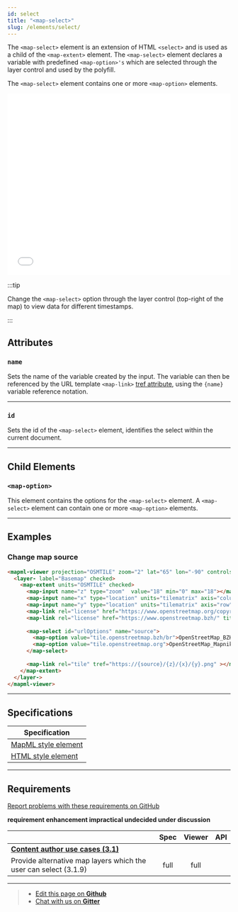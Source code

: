 ```yaml
---
id: select
title: "<map-select>"
slug: /elements/select/
---
```


The `<map-select>` element is an extension of HTML `<select>` and is used as a child of the `<map-extent>` element. The `<map-select>` element declares a variable with predefined `<map-option>'s` which are selected through the layer control and used by the polyfill.

The `<map-select>` element contains one or more `<map-option>` elements.

<iframe src="../../../demo/map-select-demo/" title="MapML Demo" height="410" width="100%" scrolling="no" frameBorder="0"></iframe>

:::tip

Change the `<map-select>` option through the layer control (top-right of the map) to view data for different timestamps.

:::

## Attributes

### `name`
Sets the name of the variable created by the input. The variable can then be 
referenced by the URL template `<map-link>` [tref attribute](../link#tref), 
using the `{name}` variable reference notation.

---

### `id`
Sets the id of the `<map-select>` element, identifies the select within the current document.

---

## Child Elements

### `<map-option>`

This element contains the options for the `<map-select>` element. A `<map-select>` element can contain one or more `<map-option>` elements.

---

## Examples

### Change map source
```html
<mapml-viewer projection="OSMTILE" zoom="2" lat="65" lon="-90" controls="">
  <layer- label="Basemap" checked>
    <map-extent units="OSMTILE" checked>
      <map-input name="z" type="zoom"  value="18" min="0" max="18"></map-input>
      <map-input name="x" type="location" units="tilematrix" axis="column" min="0"  max="262144" ></map-input>
      <map-input name="y" type="location" units="tilematrix" axis="row" min="0"  max="262144" ></map-input>
      <map-link rel="license" href="https://www.openstreetmap.org/copyright" title="OpenStreetMap"></map-link>
      <map-link rel="license" href="https://www.openstreetmap.bzh/" title="Breton OpenStreetMap Team"></map-link>
      
      <map-select id="urlOptions" name="source">
        <map-option value="tile.openstreetmap.bzh/br">OpenStreetMap_BZH</map-option>
        <map-option value="tile.openstreetmap.org">OpenStreetMap_Mapnik</map-option>    
      </map-select>
      
      <map-link rel="tile" tref="https://{source}/{z}/{x}/{y}.png" ></map-link>
    </map-extent>
  </layer->
</mapml-viewer>
```

---

## Specifications

| Specification                                                |
|--------------------------------------------------------------|
| [MapML style element](https://maps4html.org/MapML/spec/#the-select-element-0) |
| [HTML style element](https://html.spec.whatwg.org/multipage/form-elements.html#the-select-element) |

---

## Requirements

[Report problems with these requirements on GitHub](https://github.com/Maps4HTML/HTML-Map-Element-UseCases-Requirements/issues/new?title=-SUMMARIZE+THE+PROBLEM-&body=-DESCRIBE+THE+PROBLEM-)

<p><b><span class="requirement">requirement</span>
<span class="enhancement">enhancement</span>
<span class="impractical">impractical</span>
<span class="undecided">undecided</span>
<span class="discussion">under discussion</span></b></p>

|  | Spec | Viewer | API |
|:---------------------------------------------------------------------------------|:------: |:-----: |:---: |
| [**Content author use cases (3.1)**](https://maps4html.org/HTML-Map-Element-UseCases-Requirements/#content-author-use-cases) |  |  |  |
|                 <div class="undecided"> Provide alternative map layers which the user can select (3.1.9)</div>             | full | full |  |

---

> - [Edit this page on **Github**](https://github.com/Maps4HTML/web-map-doc/edit/main/docs/elements/select.md)
> - [Chat with us on **Gitter**](https://gitter.im/Maps4HTML/chat)